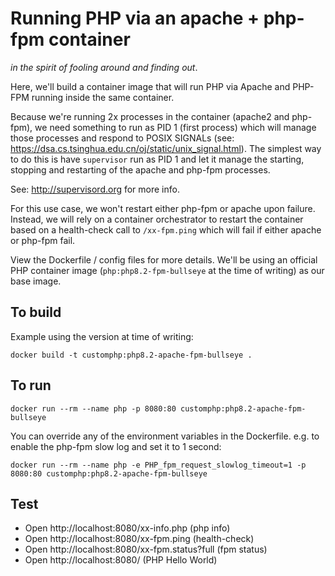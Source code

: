 # Running PHP via an apache + php-fpm container

_in the spirit of fooling around and finding out_.

Here, we'll build a container image that will run PHP via Apache and PHP-FPM running inside the same container.

Because we're running 2x processes in the container (apache2 and php-fpm), we need something to run as PID 1 (first process) which will manage those processes and respond to POSIX SIGNALs (see: https://dsa.cs.tsinghua.edu.cn/oj/static/unix_signal.html). The simplest way to do this is have `supervisor` run as PID 1 and let it manage the starting, stopping and restarting of the apache and php-fpm processes.

See: http://supervisord.org for more info.

For this use case, we won't restart either php-fpm or apache upon failure. Instead, we will rely on a container orchestrator to restart the container based on a health-check call to `/xx-fpm.ping` which will fail if either apache or php-fpm fail.

View the Dockerfile / config files for more details. We'll be using an official PHP container image (`php:php8.2-fpm-bullseye` at the time of writing) as our base image.

## To build

Example using the version at time of writing:

```
docker build -t customphp:php8.2-apache-fpm-bullseye .
```

## To run

```
docker run --rm --name php -p 8080:80 customphp:php8.2-apache-fpm-bullseye
```

You can override any of the environment variables in the Dockerfile. e.g. to enable the php-fpm slow log and set it to 1 second:

```
docker run --rm --name php -e PHP_fpm_request_slowlog_timeout=1 -p 8080:80 customphp:php8.2-apache-fpm-bullseye
```

## Test

- Open http://localhost:8080/xx-info.php (php info)
- Open http://localhost:8080/xx-fpm.ping (health-check)
- Open http://localhost:8080/xx-fpm.status?full (fpm status)
- Open http://localhost:8080/ (PHP Hello World)
